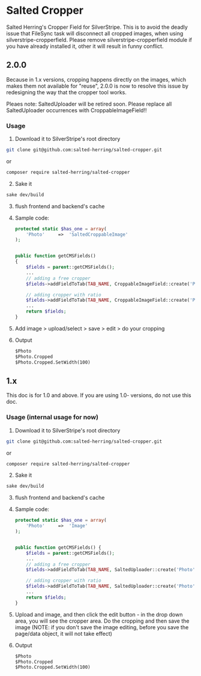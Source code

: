 # Salted Cropper
Salted Herring's Cropper Field for SilverStripe. This is to avoid the deadly issue that FileSync task will disconnect all cropped images, when using silverstripe-cropperfield.
Please remove silverstripe-cropperfield module if you have already installed it, other it will result in funny conflict.

## 2.0.0
Because in 1.x versions, cropping happens directly on the images, which makes them not available for "reuse", 2.0.0 is now to resolve this issue by redesigning the way that the cropper tool works.

Pleaes note: SaltedUploader will be retired soon. Please replace all SaltedUploader occurrences with CroppableImageField!!

### Usage
1. Download it to SilverStripe's root directory

  ```sh
  git clone git@github.com:salted-herring/salted-cropper.git
  ```
  or

  ```sh
  composer require salted-herring/salted-cropper
  ```

2. Sake it

  ```sh
  sake dev/build
  ```

3. flush frontend and backend's cache

4. Sample code:

    ```php
    protected static $has_one = array(
        'Photo'     =>  'SaltedCroppableImage'
    );


    public function getCMSFields()
    {
        $fields = parent::getCMSFields();
        ...
        // adding a free cropper
        $fields->addFieldToTab(TAB_NAME, CroppableImageField::create('PhotoID', A_TITLE_TO_THE_FILED);

        // adding cropper with ratio
        $fields->addFieldToTab(TAB_NAME, CroppableImageField::create('PhotoID', A_TITLE_TO_THE_FILED)->setCropperRatio(16/9));
        ...
        return $fields;        
    }

    ```

5. Add image > upload/select > save > edit > do your cropping

6. Output
    ```html
    $Photo
    $Photo.Cropped
    $Photo.Cropped.SetWidth(100)
    ```

## 1.x

This doc is for 1.0 and above. If you are using 1.0- versions, do not use this doc.

### Usage (internal usage for now)
1. Download it to SilverStripe's root directory

  ```sh
  git clone git@github.com:salted-herring/salted-cropper.git
  ```
  or

  ```sh
  composer require salted-herring/salted-cropper
  ```

2. Sake it

  ```sh
  sake dev/build
  ```

3. flush frontend and backend's cache

4. Sample code:

    ```php
    protected static $has_one = array(
        'Photo'     =>  'Image'
    );


    public function getCMSFields() {
        $fields = parent::getCMSFields();
        ...
        // adding a free cropper
        $fields->addFieldToTab(TAB_NAME, SaltedUploader::create('Photo', A_TITLE_TO_THE_FILED);

        // adding cropper with ratio
        $fields->addFieldToTab(TAB_NAME, SaltedUploader::create('Photo', A_TITLE_TO_THE_FILED)->setCropperRatio(16/9));
        ...
        return $fields;        
    }

    ```

5. Upload and image, and then click the edit button - in the drop down area, you will see the cropper area. Do the cropping and then save the image
(NOTE: if you don't save the image editing, before you save the page/data object, it will not take effect)

6. Output
    ```html
    $Photo
    $Photo.Cropped
    $Photo.Cropped.SetWidth(100)
    ```
